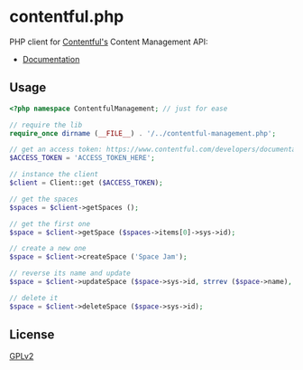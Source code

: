 # contentful.php

PHP client for [Contentful's](https://www.contentful.com) Content Management API:

- [Documentation](https://www.contentful.com/developers/documentation/content-delivery-api)

## Usage

``` php
<?php namespace ContentfulManagement; // just for ease

// require the lib
require_once dirname (__FILE__) . '/../contentful-management.php';

// get an access token: https://www.contentful.com/developers/documentation/content-management-api/#getting-started
$ACCESS_TOKEN = 'ACCESS_TOKEN_HERE';

// instance the client
$client = Client::get ($ACCESS_TOKEN);

// get the spaces
$spaces = $client->getSpaces ();

// get the first one
$space = $client->getSpace ($spaces->items[0]->sys->id);

// create a new one
$space = $client->createSpace ('Space Jam');

// reverse its name and update
$space = $client->updateSpace ($space->sys->id, strrev ($space->name), $space->sys->version);

// delete it
$space = $client->deleteSpace ($space->sys->id);
```

## License

[GPLv2](http://www.opensource.org/licenses/GPL-2.0)